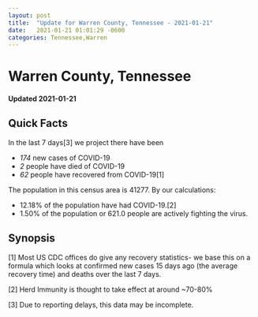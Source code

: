 ```yaml
---
layout: post
title:  "Update for Warren County, Tennessee - 2021-01-21"
date:   2021-01-21 01:01:29 -0600
categories: Tennessee,Warren
---
```


# Warren County, Tennessee
#### Updated 2021-01-21

## Quick Facts

In the last 7 days[3] we project there have been
- *174* new cases of COVID-19
- *2* people have died of COVID-19
- *62* people have recovered from COVID-19[1]

The population in this census area is 41277. By our calculations:
- 12.18% of the population have had COVID-19.[2]
- 1.50% of the population or 621.0 people are actively fighting the virus.

## Synopsis




[1] Most US CDC offices do give any recovery statistics- we base this on a formula which looks at confirmed new cases
15 days ago (the average recovery time) and deaths over the last 7 days.

[2] Herd Immunity is thought to take effect at around ~70-80%

[3] Due to reporting delays, this data may be incomplete.
 
    